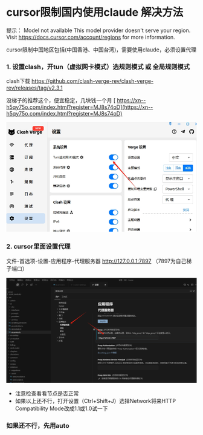 # cursor限制国内使用claude 解决方法

提示：
Model not available
This model provider doesn't serve your region. Visit https://docs.cursor.com/account/regions for more information.

cursor限制中国地区包括(中国香港、中国台湾)，需要使用claude，必须设置代理


### 1. 设置clash，开tun（虚拟网卡模式）选规则模式 或 全局规则模式
clash下载
https://github.com/clash-verge-rev/clash-verge-rev/releases/tag/v2.3.1

没梯子的推荐这个，便宜稳定，几块钱一个月
[ https://xn--h5qy75o.com/index.html?register=MJ8s74oD](https://xn--h5qy75o.com/index.html?register=MJ8s74oD) 

![202507161426877.png](<202507161426877.png>)

### 2. cursor里面设置代理
文件-首选项-设置-应用程序-代理服务器 http://127.0.0.1:7897 （7897为自己梯子端口）

![20250716142555.png](<20250716142555.png>)


- 注意检查看看节点是否正常
- 如果以上还不行，打开设置（Ctrl+Shift+J）选择Network将来HTTP Compatibility Mode改成1.1或1.0试一下
  
### 如果还不行，先用auto

